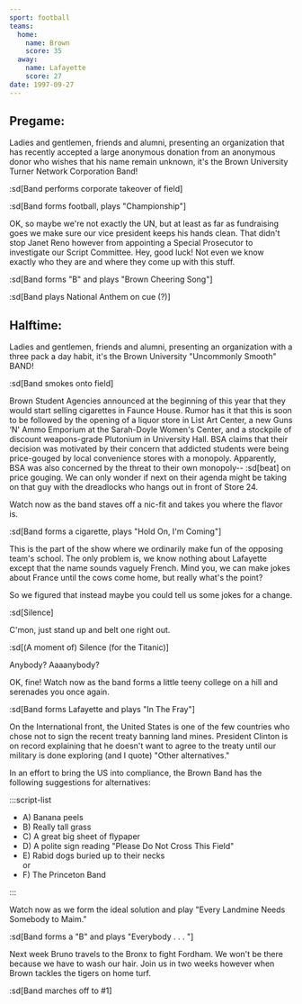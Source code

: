 ```yaml
---
sport: football
teams:
  home:
    name: Brown
    score: 35
  away:
    name: Lafayette
    score: 27
date: 1997-09-27
---
```


## Pregame:

Ladies and gentlemen, friends and alumni, presenting an organization that has recently accepted a large anonymous donation from an anonymous donor who wishes that his name remain unknown, it's the Brown University Turner Network Corporation Band!

:sd[Band performs corporate takeover of field]

:sd[Band forms football, plays "Championship"]

OK, so maybe we're not exactly the UN, but at least as far as fundraising goes we make sure our vice president keeps his hands clean. That didn't stop Janet Reno however from appointing a Special Prosecutor to investigate our Script Committee. Hey, good luck! Not even we know exactly who they are and where they come up with this stuff.

:sd[Band forms "B" and plays "Brown Cheering Song"]

:sd[Band plays National Anthem on cue (?)]

## Halftime:

Ladies and gentlemen, friends and alumni, presenting an organization with a three pack a day habit, it's the Brown University "Uncommonly Smooth" BAND!

:sd[Band smokes onto field]

Brown Student Agencies announced at the beginning of this year that they would start selling cigarettes in Faunce House. Rumor has it that this is soon to be followed by the opening of a liquor store in List Art Center, a new Guns ‘N' Ammo Emporium at the Sarah-Doyle Women's Center, and a stockpile of discount weapons-grade Plutonium in University Hall. BSA claims that their decision was motivated by their concern that addicted students were being price-gouged by local convenience stores with a monopoly. Apparently, BSA was also concerned by the threat to their own monopoly-- :sd[beat] on price gouging. We can only wonder if next on their agenda might be taking on that guy with the dreadlocks who hangs out in front of Store 24.

Watch now as the band staves off a nic-fit and takes you where the flavor is.

:sd[Band forms a cigarette, plays "Hold On, I'm Coming"]

This is the part of the show where we ordinarily make fun of the opposing team's school. The only problem is, we know nothing about Lafayette except that the name sounds vaguely French. Mind you, we can make jokes about France until the cows come home, but really what's the point?

So we figured that instead maybe you could tell us some jokes for a change.

:sd[Silence]

C'mon, just stand up and belt one right out.

:sd[(A moment of) Silence (for the Titanic)]

Anybody? Aaaanybody?

OK, fine! Watch now as the band forms a little teeny college on a hill and serenades you once again.

:sd[Band forms Lafayette and plays "In The Fray"]

On the International front, the United States is one of the few countries who chose not to sign the recent treaty banning land mines. President Clinton is on record explaining that he doesn't want to agree to the treaty until our military is done exploring (and I quote) "Other alternatives."

In an effort to bring the US into compliance, the Brown Band has the following suggestions for alternatives:

:::script-list

- A) Banana peels
- B) Really tall grass
- C) A great big sheet of flypaper
- D) A polite sign reading "Please Do Not Cross This Field"
- E) Rabid dogs buried up to their necks\
  or
- F) The Princeton Band

:::

Watch now as we form the ideal solution and play "Every Landmine Needs Somebody to Maim."

:sd[Band forms a "B" and plays "Everybody . . . "]

Next week Bruno travels to the Bronx to fight Fordham. We won't be there because we have to wash our hair. Join us in two weeks however when Brown tackles the tigers on home turf.

:sd[Band marches off to #1]
